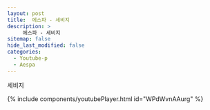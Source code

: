 ```yaml
---
layout: post
title:  에스파 - 세비지
description: >
     에스파 - 세비지
sitemap: false
hide_last_modified: false
categories:
  - Youtube-p
  - Aespa
---
```

세비지

{% include components/youtubePlayer.html id="WPdWvnAAurg" %}
